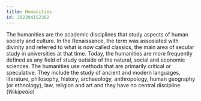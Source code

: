 ```yaml
---
title: Humanities
id: 202204152382
---
```


The humanities are the academic disciplines that study aspects of human society and culture. In the Renaissance, the term was assosiated with divinity and referred to what is now called classics, the main area of secular study in universities at that time. Today, the humanities are more frequently defined as any field of study outside of the natural, social and economic sciences. The humanities use methods that are primarily critical or speculative. They include the study of ancient and modern languages, literature, philosophy, history, archaeology, anthropology, human geography (or ethnology), law, religion and art and they have no central discipline. (*Wikipedia*)
